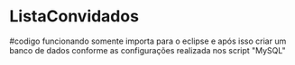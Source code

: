 # ListaConvidados
#codigo funcionando somente importa para o eclipse e após isso criar um banco de dados conforme as configurações realizada nos script "MySQL"
